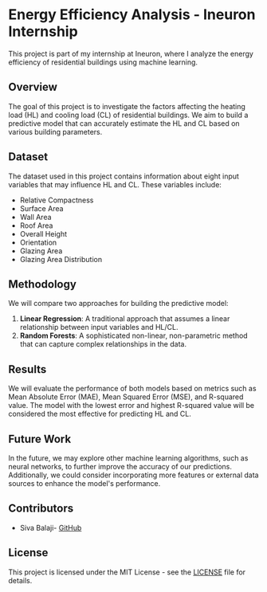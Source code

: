 # Energy Efficiency Analysis - Ineuron Internship

This project is part of my internship at Ineuron, where I analyze the energy efficiency of residential buildings using machine learning.

## Overview

The goal of this project is to investigate the factors affecting the heating load (HL) and cooling load (CL) of residential buildings. We aim to build a predictive model that can accurately estimate the HL and CL based on various building parameters.

## Dataset

The dataset used in this project contains information about eight input variables that may influence HL and CL. These variables include:

- Relative Compactness
- Surface Area
- Wall Area
- Roof Area
- Overall Height
- Orientation
- Glazing Area
- Glazing Area Distribution

## Methodology

We will compare two approaches for building the predictive model:

1. **Linear Regression**: A traditional approach that assumes a linear relationship between input variables and HL/CL.
2. **Random Forests**: A sophisticated non-linear, non-parametric method that can capture complex relationships in the data.

## Results

We will evaluate the performance of both models based on metrics such as Mean Absolute Error (MAE), Mean Squared Error (MSE), and R-squared value. The model with the lowest error and highest R-squared value will be considered the most effective for predicting HL and CL.

## Future Work

In the future, we may explore other machine learning algorithms, such as neural networks, to further improve the accuracy of our predictions. Additionally, we could consider incorporating more features or external data sources to enhance the model's performance.

## Contributors

- Siva Balaji- [GitHub](https://github.com/sivabalaji001)

## License

This project is licensed under the MIT License - see the [LICENSE](LICENSE) file for details.
